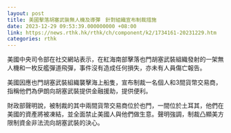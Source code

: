 ```yaml
---
layout: post
title: 美國擊落胡塞武裝無人機及導彈　針對組織宣布制裁措施
date: 2023-12-29 09:53:39.000000000 +08:00
link: https://news.rthk.hk/rthk/ch/component/k2/1734161-20231229.htm
categories: rthk
---
```


美國中央司令部在社交網站表示，在紅海南部擊落也門胡塞武裝組織發射的一架無人機和一枚反艦彈道飛彈，事件沒有造成任何損失，亦未有人員傷亡報告。

美國因應也門胡塞武裝組織襲擊海上船隻，宣布制裁一名個人和3間貨幣交易商，指稱他們為伊朗向胡塞武裝提供金融援助，提供便利。

財政部聲明說，被制裁的其中兩間貨幣交易商位於也門，一間位於土耳其，他們在美國的資產將被凍結，並全面禁止美國人與他們做生意。聲明強調，制裁凸顯美方限制資金非法流向胡塞武裝的決心。
